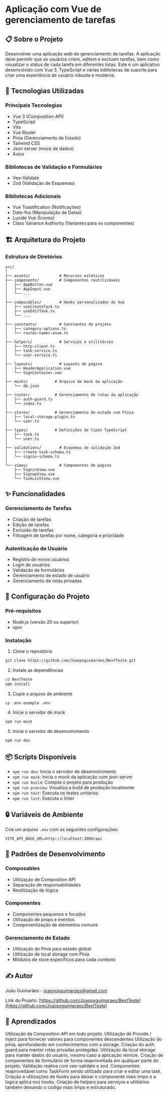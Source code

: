 # Aplicação com Vue de gerenciamento de tarefas

## 📋 Sobre o Projeto

Desenvolver uma aplicação web de gerenciamento de tarefas. A aplicação deve permitir que os usuários criem, editem e excluam tarefas, bem como visualizar o status de cada tarefa em diferentes listas. Este é um aplicativo desenvolvido com Vue 3, TypeScript e várias bibliotecas de suporte para criar uma experiência de usuário robusta e moderna.

## 🚀 Tecnologias Utilizadas

### Principais Tecnologias

- Vue 3 (Composition API)
- TypeScript
- Vite
- Vue Router
- Pinia (Gerenciamento de Estado)
- Tailwind CSS
- Json server (mock de dados)
- Axios

### Bibliotecas de Validação e Formulários

- Vee-Validate
- Zod (Validação de Esquemas)

### Bibliotecas Adicionais

- Vue Toastification (Notificações)
- Date-fns (Manipulação de Datas)
- Lucide Vue (Ícones)
- Class Variance Authority (Variantes para os componentes)

## 🏗️ Arquitetura do Projeto

### Estrutura de Diretórios

```
src/
│
├── assets/             # Recursos estáticos
├── components/         # Componentes reutilizáveis
│   ├── AppButton.vue
│   ├── AppInput.vue
│   └── ...
│
├── composables/        # Hooks personalizados do Vue
│   ├── useCreateTask.ts
│   ├── useEditTask.ts
│   └── ...
│
├── constants/          # Constantes do projeto
│   ├── category-options.ts
│   └── routes-names-enum.ts
│
├── helpers/            # Serviços e utilitários
│   ├── http-client.ts
│   ├── task-service.ts
│   └── user-service.ts
│
├── layouts/            # Layouts de página
│   ├── HeaderApplication.vue
│   └── SignContainer.vue
│
├── mocks/            # Arquivo de mock da aplicação
│   └── db.json
│
├── router/           # Gerenciamento de rotas da aplicação
│   ├── auth-guard.ts
│   └── index.ts
│
├── stores/           # Gerenciamento de estado com Pinia
│   ├── local-storage-plugin.ts
│   └── user.ts
│
├── types/            # Definições de tipos TypeScript
│   ├── task.ts
│   └── user.ts
│
├── validations/        # Esquemas de validação Zod
│   ├── create-task-schema.ts
│   └── signin-schema.ts
│
└── views/              # Componentes de página
    ├── SigninView.vue
    ├── SignupView.vue
    └── TaskListView.vue
```

## ✨ Funcionalidades

### Gerenciamento de Tarefas

- Criação de tarefas
- Edição de tarefas
- Exclusão de tarefas
- Filtragem de tarefas por nome, categoria e prioridade

### Autenticação de Usuário

- Registro de novos usuários
- Login de usuários
- Validação de formulários
- Gerenciamento de estado de usuário
- Gerenciamento de rotas privadas

## 🔧 Configuração do Projeto

### Pré-requisitos

- Node.js (versão 20 ou superior)
- npm

### Instalação

1. Clone o repositório

```bash
git clone https://github.com/Joaopsguimaraes/BextTeste.git
```

2. Instale as dependências

```bash
cd BextTeste
npm install
```

3. Copie o arquivo de ambiente

```bash
cp .env.example .env
```

4. Inicie o servidor de mock

```bash
npm run mock
```

5. Inicie o servidor de desenvolvimento

```bash
npm run dev
```

## 📦 Scripts Disponíveis

- `npm run dev`: Inicia o servidor de desenvolvimento
- `npm run mock`: Inicia o mock da aplicação com json-server
- `npm run build`: Compila o projeto para produção
- `npm run preview`: Visualiza a build de produção localmente
- `npm run test`: Executa os testes unitários
- `npm run lint`: Executa o linter

## 🔒 Variáveis de Ambiente

Crie um arquivo `.env` com as seguintes configurações:

```
VITE_API_BASE_URL=http://localhost:3000/api
```

## 📝 Padrões de Desenvolvimento

### Composables

- Utilização de Composition API
- Separação de responsabilidades
- Reutilização de lógica

### Componentes

- Componentes pequenos e focados
- Utilização de props e eventos
- Componentização de elementos comuns

### Gerenciamento de Estado

- Utilização do Pinia para estado global
- Utilização de local storage com Pinia
- Módulos de store específicos para cada contexto

## ✍️ Autor

João Guimarães - joaovpsguimaraes@gmail.com

Link do Projeto: [https://github.com/Joaopsguimaraes/BextTeste](https://github.com/Joaopsguimaraes/BextTeste)

## 🎉 Aprendizados

Utilização da Composition API em todo projeto.
Utilização de Provide / Inject para fornecer valores para componentes descendentes
Utilização do pinia, aprofundando em conhecimentos com a storage.
Criação do auth guard para manter rotas privadas protegidas.
Utilização da local storage para manter dados do usuário, mesmo caso a aplicação reinicie.
Criação de componentes de formulário de forma reaproveitada em qualquer parte do projeto.
Validação reativa com vee-validate e zod.
Componentes reaproveitável como TaskForm sendo utilizado para criar e editar uma task.
Criação e utilizações de hooks para deixar o componente mais limpo e a logica aplica nos hooks.
Criação de helpers para serviços e utilitários também deixando o código mais limpo e estruturado.
